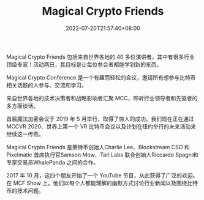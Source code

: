 ﻿---
weight: 
title: "Magical Crypto Friends"
description: "Magical Crypto Friends 包括来自世界各地的 40 多位演讲者，其中有很多行业顶级专家！活动两日，其目标是让每位参会者都能学到新的东西"
date: 2022-07-20T21:57:40+08:00
lastmod: 2022-07-20T16:45:40+08:00
draft: false
authors: ["seven"]
featuredImage: "magical-crypto-friends.jpg"
link: "https://magicalcryptoconference.com/"
tags: ["元宇宙社区","Magical Crypto Friends"]
categories: ["navigation"]
navigation: ["元宇宙社区"]
lightgallery: true
toc: true
pinned: false
recommend: false
recommend1: false
---
Magical Crypto Friends 包括来自世界各地的 40 多位演讲者，其中有很多行业顶级专家！活动两日，其目标是让每位参会者都能学到新的东西。

Magical Crypto Conference 是一个有趣而轻松的会议，邀请所有想参与比特币相关话题的人参与、交流和学习。

来自世界各地的技术决策者和战略影响者汇聚 MCC，聆听行业领导者和先驱者的多方面谈话。

首届魔法加密会议于 2019 年 5 月举行，取得了惊人的成功。我们现在正在通过 MCCVR 2020、世界上第一个 VR 比特币会议以及计划在纽约举行的未来活动来继续这一传奇。

Magical Crypto Friends 是莱特币创始人Charlie Lee、Blockstream CSO 和 Pixelmatic 首席执行官Samson Mow、Tari Labs 联合创始人Riccardo Spagni和专家交易员WhalePanda 之间的合作。

2017 年 10 月，这四个朋友开始了一个 YouTube 节目，从此获得了广泛的欢迎。在 MCF Show 上，他们以每个人都能理解的幽默方式讨论行业新闻以及围绕比特币的技术问题。